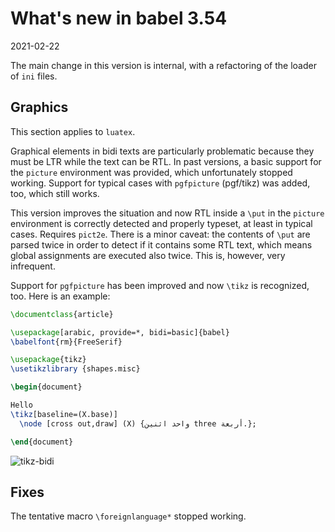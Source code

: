 # What's new in babel 3.54

2021-02-22

The main change in this version is internal, with a refactoring of the loader of `ini` files.

## Graphics

This section applies to `luatex`.

Graphical elements in bidi texts are particularly problematic because they must be LTR while the text can be RTL. In past versions, a basic support for the `picture` environment was provided, which unfortunately stopped working. Support for typical cases with `pgfpicture` (pgf/tikz) was added, too, which still works.

This version improves the situation and now RTL inside a `\put` in the `picture` environment is correctly detected and properly typeset, at least in typical cases. Requires `pict2e`. There is a minor caveat: the contents of `\put` are parsed twice in order to detect if it contains some RTL text, which means global assignments are executed also twice. This is, however, very infrequent.

Support for `pgfpicture` has been improved and now `\tikz` is recognized, too. Here is an example:
```tex
\documentclass{article}

\usepackage[arabic, provide=*, bidi=basic]{babel}
\babelfont{rm}{FreeSerif}

\usepackage{tikz}
\usetikzlibrary {shapes.misc}

\begin{document}

Hello
\tikz[baseline=(X.base)]
  \node [cross out,draw] (X) {واحد اثنين three أربعة.};

\end{document}
```
![tikz-bidi](https://user-images.githubusercontent.com/1314536/108627618-e3099e80-7456-11eb-8313-c1ab6a477f86.png)

## Fixes

The tentative macro `\foreignlanguage*` stopped working.
